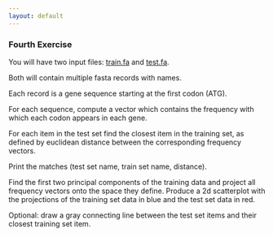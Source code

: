 ```yaml
---
layout: default
---
```


### Fourth Exercise

You will have two input files: [train.fa](data/train.fa) and [test.fa](data/test.fa).

Both will contain multiple fasta records with names. 

Each record is a gene sequence starting at the first codon (ATG).

For each sequence, compute a vector which contains the frequency with which each codon appears in each gene.

For each item in the test set find the closest item in the training set, as defined by euclidean distance between the corresponding frequency vectors.

Print the matches (test set name, train set name, distance).

Find the first two principal components of the training data and project all frequency vectors onto the space they define. Produce a 2d scatterplot with the projections of the training set data in blue and the test set data in red.

Optional: draw a gray connecting line between the test set items and their closest training set item.

